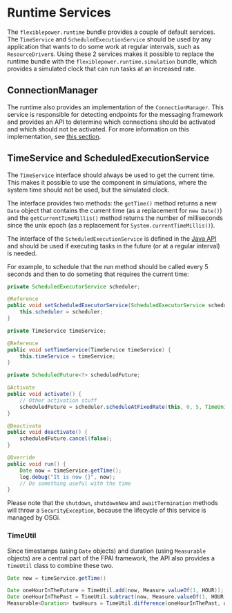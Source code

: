 # Runtime Services

The `flexiblepower.runtime` bundle provides a couple of default services. The `TimeService` and `ScheduledExecutionService` should be used by any application that wants to do some work at regular intervals, such as `ResourceDriver`s. Using these 2 services makes it possible to replace the runtime bundle with the `flexiblepower.runtime.simulation` bundle, which provides a simulated clock that can run tasks at an increased rate.

## ConnectionManager

The runtime also provides an implementation of the `ConnectionManager`. This service is responsible for detecting endpoints for the messaging framework and provides an API to determine which connections should be activated and which should not be activated. For more information on this implementation, see [this section](MessagingFramework.md).

## TimeService and ScheduledExecutionService 

The `TimeService` interface should always be used to get the current time. This makes it possible to use the component in simulations, where the system time should not be used, but the simulated clock.

The interface provides two methods: the `getTime()` method returns a new `Date` object that contains the current time (as a replacement for `new Date()`) and the `getCurrentTimeMillis()` method returns the number of milliseconds since the unix epoch (as a replacement for `System.currentTimeMillis()`).

The interface of the `ScheduledExecutionService` is defined in the [Java API](http://docs.oracle.com/javase/8/docs/api/java/util/concurrent/ScheduledExecutorService.html) and should be used if executing tasks in the future (or at a regular interval) is needed. 

For example, to schedule that the run method should be called every 5 seconds and then to do someting that requires the current time:

```java
private ScheduledExecutorService scheduler;

@Reference
public void setScheduledExecutorService(ScheduledExecutorService scheduler) {
    this.scheduler = scheduler;
}

private TimeService timeService;

@Reference
public void setTimeService(TimeService timeService) {
    this.timeService = timeService;
}

private ScheduledFuture<?> scheduledFuture;

@Activate
public void activate() {
	// Other activation stuff
	scheduledFuture = scheduler.scheduleAtFixedRate(this, 0, 5, TimeUnit.SECONDS);
}

@Deactivate
public void deactivate() {
	scheduledFuture.cancel(false);
}

@Override
public void run() {
    Date now = timeService.getTime();
    log.debug("It is now {}", now);
    // Do something useful with the time
} 
```

Please note that the `shutdown`, `shutdownNow` and `awaitTermination` methods will throw a `SecurityException`, because the lifecycle of this service is managed by OSGi.

### TimeUtil

Since timestamps (using `Date` objects) and duration (using `Measurable` objects) are a central part of the FPAI framework, the API also provides a `TimeUtil` class to combine these two.

```java
Date now = timeService.getTime()

Date oneHourInTheFuture = TimeUtil.add(now, Measure.valueOf(1, HOUR));
Date oneHourInThePast = TimeUtil.subtract(now, Measure.valueOf(1, HOUR));
Measurable<Duration> twoHours = TimeUtil.difference(oneHourInThePast, oneHourInTheFuture);
```
